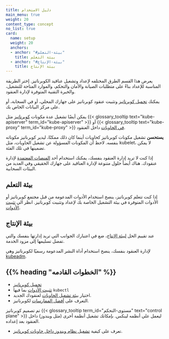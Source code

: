 ```yaml
---
title: دليل الاستخدام
main_menu: true
weight: 20
content_type: concept
no_list: true
card:
  name: setup
  weight: 20
  anchors:
  - anchor: "#بيئة-التعلم"
    title: بيئة التعلم
  - anchor: "#بيئة-الإنتاج"
    title: بيئة الإنتاج  
---
```


<!-- overview-->

يعرض هذا القسم الطرق المختلفه لإعداد وتشغيل عناقيد الكوبرناتيز. إختر الطريقة المناسبة للإعداد بناءً على متطلبات الصيانة والأمان والتحكم، والموارد المتاحة للتشغيل، والخبرة التقنية المتوفرة لإدارة العنقود.

يمكنك [تحميل كوبرناتيز](/releases/download/) وتثبيت عنقود كوبرناتيز على جهازك المحلي، أو في السحابة، أو على مركز البيانات الخاص بك.

يمكن أيضًا تشغيل عدة مكونات [كوبرناتيز](/docs/concepts/overview/components/) مثل {{< glossary_tooltip text="kube-apiserver" term_id="kube-apiserver" >}} أو {{< glossary_tooltip text="kube-proxy" term_id="kube-proxy" >}} [في الحاويات](/releases/download/#container-images) داخل العنقود.

**يستحسن** تشغيل مكونات كوبرناتيز كحاويات أينما كان ذلك ممكنًا، ليدير كوبرناتيز مكوناته بنفسه. لاحظ أن المكونات المسؤولة عن تشغيل الحاويات، مثل kubelet، لا يمكن تضمينها في تلك الفئة.


إذا كنت لا تريد إدارة العنقود بنفسك، يمكنك استخدام أحد [المنصات المعتمدة](/docs/setup/production-environment/turnkey-solutions/) لإدارة عنقودك. هناك أيضاً حلول متنوعة لإدارة العناقيد على جهازك الحقيقي وفي العديد من البيئات السحابية.

<!-- body -->

## بيئة التعلم

إذا كنت تتعلم كوبرناتيز، ينصح استخدام الأدوات المدعومة من قبل مجتمع كوبرناتيز أو الأدوات المتوفرة في بيئة التشغيل الخاصة بك لإعداد وتثبيت كوبرناتيز.
 انظر الي [تثبيت الأدوات](/docs/tasks/tools/).

## بيئة الإنتاج

عند تقييم الحل  [لبيئة الإنتاج](/docs/setup/production-environment/)، ضع في اعتبارك الجوانب التي تريد إدارتها بنفسك والتي تفضل تسليمها إلى مزود الخدمة.

لإدارة العنقود بنفسك، ينصح استخدام أداة النشر المدعومة رسميًا لكوبرناتيز وهي [kubeadm](/docs/setup/production-environment/tools/kubeadm/).

## {{% heading "الخطوات القادمه" %}}

- [تحميل كوبرناتيز](/releases/download/)
- [تثبيت الأدوات](/docs/tasks/tools/) بما فيها `kubectl`
- اختيار [بيئة تشغيل الحاويات](/docs/setup/production-environment/container-runtimes/) لعنقودك الجديد.
- التعرف على [أفضل الممارسات](/docs/concepts/overview/what-is-kubernetes/) لكوبرناتيز.

تم تصميم كوبرناتيز {{< glossary_tooltip term_id="مستوى-التحكم" text="control plane" >}} ليعمل علي أنظمه لينكس. بإمكانك تشغيل أنظمة أخرى (مثل ويندوز) داخل العنقود بعد إعداده.

- تعرف على كيفية [تشغيل نظام ويندوز داخل حاويات كوبرناتيز](/docs/setup/production-environment/windows/user-guide-windows-containers/).
